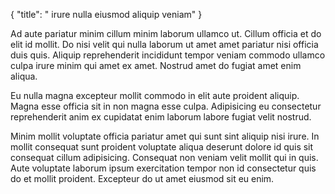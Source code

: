 {
  "title": " irure nulla eiusmod aliquip veniam"
}

Ad aute pariatur minim cillum minim laborum ullamco ut. Cillum officia et do elit id mollit. Do nisi velit qui nulla laborum ut amet amet pariatur nisi officia duis quis. Aliquip reprehenderit incididunt tempor veniam commodo ullamco culpa irure minim qui amet ex amet. Nostrud amet do fugiat amet enim aliqua.

Eu nulla magna excepteur mollit commodo in elit aute proident aliquip. Magna esse officia sit in non magna esse culpa. Adipisicing eu consectetur reprehenderit anim ex cupidatat enim laborum labore fugiat velit nostrud.

Minim mollit voluptate officia pariatur amet qui sunt sint aliquip nisi irure. In mollit consequat sunt proident voluptate aliqua deserunt dolore id quis sit consequat cillum adipisicing. Consequat non veniam velit mollit qui in quis. Aute voluptate laborum ipsum exercitation tempor non id consectetur quis do et mollit proident. Excepteur do ut amet eiusmod sit eu enim.